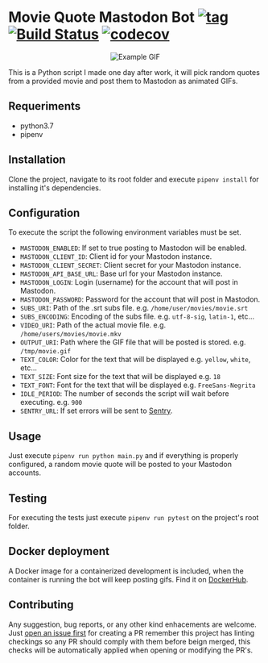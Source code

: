 # Movie Quote Mastodon Bot [![tag](https://img.shields.io/github/tag/namelivia/movie-quote-mastodon-bot.svg)](https://github.com/namelivia/movie-quote-mastodon-bot/releases) [![Build Status](https://github.com/namelivia/movie-quote-mastodon-bot/actions/workflows/build.yml/badge.svg)](https://github.com/namelivia/movie-quote-mastodon-bot/actions/workflows/build.yml) [![codecov](https://codecov.io/gh/namelivia/movie-quote-mastodon-bot/branch/master/graph/badge.svg)](https://codecov.io/gh/namelivia/movie-quote-mastodon-bot)


<p align="center">
  <img src="https://user-images.githubusercontent.com/1571416/52222505-f2374700-28a3-11e9-9cd7-7f03e9ca66ff.gif" alt="Example GIF" />
</p>

This is a Python script I made one day after work, it will pick random quotes from a provided movie and post them to Mastodon as animated GIFs.

## Requeriments

* python3.7
* pipenv

## Installation

Clone the project, navigate to its root folder and execute `pipenv install` for installing it's dependencies.

## Configuration

To execute the script the following environment variables must be set.

* `MASTODON_ENABLED`: If set to true posting to Mastodon will be enabled.
* `MASTODON_CLIENT_ID`: Client id for your Mastodon instance.
* `MASTODON_CLIENT_SECRET`: Client secret for your Mastodon instance.
* `MASTODON_API_BASE_URL`: Base url for your Mastodon instance.
* `MASTODON_LOGIN`: Login (username) for the account that will post in Mastodon.
* `MASTODON_PASSWORD`: Password for the account that will post in Mastodon.
* `SUBS_URI`: Path of the .srt subs file. e.g. `/home/user/movies/movie.srt`
* `SUBS_ENCODING`: Encoding of the subs file. e.g. `utf-8-sig`, `latin-1`, etc... 
* `VIDEO_URI`: Path of the actual movie file. e.g. `/home/users/movies/movie.mkv`
* `OUTPUT_URI`: Path where the GIF file that will be posted is stored. e.g. `/tmp/movie.gif`
* `TEXT_COLOR`: Color for the text that will be displayed e.g. `yellow`, `white`, etc...
* `TEXT_SIZE`: Font size for the text that will be displayed e.g. `18`
* `TEXT_FONT`: Font for the text that will be displayed e.g. `FreeSans-Negrita`
* `IDLE_PERIOD`: The number of seconds the script will wait before executing. e.g. `900`
* `SENTRY_URL`: If set errors will be sent to [Sentry](https://sentry.io).

## Usage

Just execute `pipenv run python main.py` and if everything is properly configured, a random movie quote will be posted to your Mastodon accounts.

## Testing

For executing the tests just execute `pipenv run pytest` on the project's root folder.

## Docker deployment

A Docker image for a containerized development is included, when the container is running the bot will keep posting gifs. Find it on [DockerHub](https://hub.docker.com/r/namelivia/movie-quote-mastodon-bot).

## Contributing
Any suggestion, bug reports, or any other kind enhacements are welcome. Just [open an issue first](https://github.com/namelivia/movie-quote-mastodon-bot/issues/new) for creating a PR remember this project has linting checkings so any PR should comply with them before beign merged, this checks will be automatically applied when opening or modifying the PR's.
